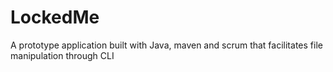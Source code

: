 # LockedMe
A prototype application built with Java, maven and scrum that facilitates file manipulation through CLI
